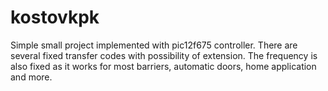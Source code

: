 # kostovkpk
Simple small project implemented with pic12f675 controller. There are several fixed transfer codes with possibility of extension. The frequency is also fixed as it works for most barriers, automatic doors, home application and more.  
